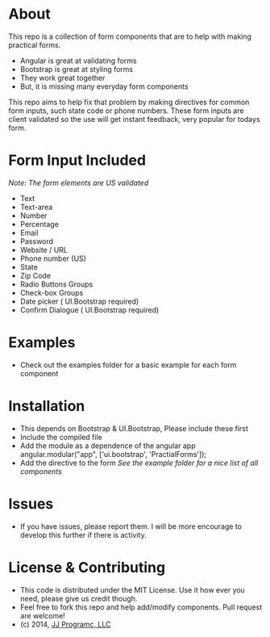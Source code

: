About
===========================================
This repo is a collection of form components that are to help with making practical forms.

* Angular is great at validating forms
* Bootstrap is great at styling forms
* They work great together
* But, it is missing many everyday form components

This repo aims to help fix that problem by making directives for common form inputs, such state code or phone numbers. These form inputs are client validated so the use will get instant feedback, very popular for todays form.


Form Input Included
==============================================
_Note: The form elements are US validated_
* Text
* Text-area
* Number
* Percentage
* Email
* Password
* Website / URL
* Phone number (US)
* State
* Zip Code
* Radio Buttons Groups
* Check-box Groups
* Date picker ( UI.Bootstrap required)
* Confirm Dialogue ( UI.Bootstrap required)

Examples
======================================================
* Check out the examples folder for a basic example for each form component


Installation
======================================================
* This depends on Bootstrap & UI.Bootstrap, Please include these first
* Include the compiled file
      <script src="path/praticalforms.js"></script>
* Add the module as a dependence of the angular app
      angular.modular("app", ['ui.bootstrap', 'PractialForms']);
* Add the directive to the form
      <pf-email-input ng-model="data.email"></pf-email-input>
_See the example folder for a nice list of all components_

Issues
=======================================================
* If you have issues, please report them. I will be more encourage to develop this further if there is activity.



License & Contributing
=======================================================
* This code is distributed under the MIT License. Use it how ever you need, please give us credit though.
* Feel free to fork this repo and help add/modify components. Pull request are welcome!
* (c) 2014, [JJ Programc, LLC](http://jjprograms.com)
